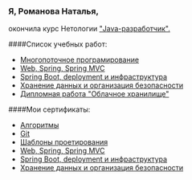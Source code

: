 ### Я, Романова Наталья,
окончила курс Нетологии ["Java-разработчик".](https://netology.ru/programs/java-developer?recommended_by=instant_search)

####Список учебных работ:
- [Многопоточное програмирование](https://github.com/romanova-nat/list-multithreading-)
- [Web, Spring, Spring MVC](https://github.com/romanova-nat/list-web_spring_mvc)
- [Spring Boot, deployment и инфраструктура](https://github.com/romanova-nat/list-spring_boot)
- [Хранение данных и организация безопасности](https://github.com/romanova-nat/list-security)
- [Дипломная работа "Облачное хранилище"](https://github.com/romanova-nat/Cloude)

####Мои сертификаты:
- [Алгоритмы]()
- [Git]()
- [Шаблоны проетирования]()
- [Web, Spring, Spring MVC]()
- [Spring Boot, deployment и инфраструктура]()
- [Хранение данных и организация безопасности]()
